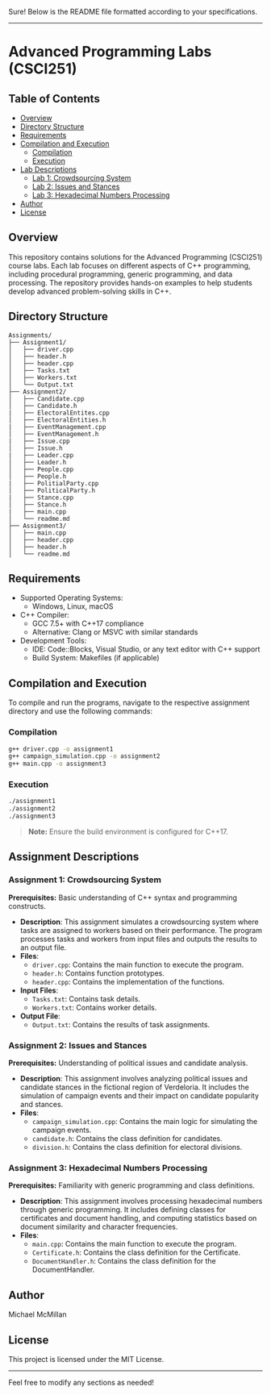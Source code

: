 Sure! Below is the README file formatted according to your specifications.

---

# Advanced Programming Labs (CSCI251)

## Table of Contents

- [Overview](#overview)
- [Directory Structure](#directory-structure)
- [Requirements](#requirements)
- [Compilation and Execution](#compilation-and-execution)
  - [Compilation](#compilation)
  - [Execution](#execution)
- [Lab Descriptions](#lab-descriptions)
  - [Lab 1: Crowdsourcing System](#lab-1-crowdsourcing-system)
  - [Lab 2: Issues and Stances](#lab-2-issues-and-stances)
  - [Lab 3: Hexadecimal Numbers Processing](#lab-3-hexadecimal-numbers-processing)
- [Author](#author)
- [License](#license)

## Overview

This repository contains solutions for the Advanced Programming (CSCI251) course labs. Each lab focuses on different aspects of C++ programming, including procedural programming, generic programming, and data processing. The repository provides hands-on examples to help students develop advanced problem-solving skills in C++.

## Directory Structure

```
Assignments/
├── Assignment1/
│   ├── driver.cpp
│   ├── header.h
│   ├── header.cpp
│   ├── Tasks.txt
│   ├── Workers.txt
│   └── Output.txt
├── Assignment2/
│   ├── Candidate.cpp
│   ├── Candidate.h
|   ├── ElectoralEntites.cpp
│   ├── ElectoralEntities.h
|   ├── EventManagement.cpp
│   ├── EventManagement.h
|   ├── Issue.cpp
│   ├── Issue.h
|   ├── Leader.cpp
│   ├── Leader.h
│   ├── People.cpp
│   ├── People.h
|   ├── PolitialParty.cpp
│   ├── PoliticalParty.h
|   ├── Stance.cpp
│   ├── Stance.h
|   ├── main.cpp
│   └── readme.md
├── Assignment3/
│   ├── main.cpp
│   ├── header.cpp
│   ├── header.h
│   └── readme.md
```

## Requirements

- Supported Operating Systems:
  - Windows, Linux, macOS
- C++ Compiler:
  - GCC 7.5+ with C++17 compliance
  - Alternative: Clang or MSVC with similar standards
- Development Tools:
  - IDE: Code::Blocks, Visual Studio, or any text editor with C++ support
  - Build System: Makefiles (if applicable)

## Compilation and Execution

To compile and run the programs, navigate to the respective assignment directory and use the following commands:

### Compilation

```sh
g++ driver.cpp -o assignment1
g++ campaign_simulation.cpp -o assignment2
g++ main.cpp -o assignment3
```

### Execution

```sh
./assignment1
./assignment2
./assignment3
```

> **Note:** Ensure the build environment is configured for C++17.

## Assignment Descriptions

### Assignment 1: Crowdsourcing System

**Prerequisites:** Basic understanding of C++ syntax and programming constructs.

- **Description**: This assignment simulates a crowdsourcing system where tasks are assigned to workers based on their performance. The program processes tasks and workers from input files and outputs the results to an output file.
- **Files**:
  - `driver.cpp`: Contains the main function to execute the program.
  - `header.h`: Contains function prototypes.
  - `header.cpp`: Contains the implementation of the functions.
- **Input Files**:
  - `Tasks.txt`: Contains task details.
  - `Workers.txt`: Contains worker details.
- **Output File**:
  - `Output.txt`: Contains the results of task assignments.

### Assignment 2: Issues and Stances

**Prerequisites:** Understanding of political issues and candidate analysis.

- **Description**: This assignment involves analyzing political issues and candidate stances in the fictional region of Verdeloria. It includes the simulation of campaign events and their impact on candidate popularity and stances.
- **Files**:
  - `campaign_simulation.cpp`: Contains the main logic for simulating the campaign events.
  - `candidate.h`: Contains the class definition for candidates.
  - `division.h`: Contains the class definition for electoral divisions.

### Assignment 3: Hexadecimal Numbers Processing

**Prerequisites:** Familiarity with generic programming and class definitions.

- **Description**: This assignment involves processing hexadecimal numbers through generic programming. It includes defining classes for certificates and document handling, and computing statistics based on document similarity and character frequencies.
- **Files**:
  - `main.cpp`: Contains the main function to execute the program.
  - `Certificate.h`: Contains the class definition for the Certificate.
  - `DocumentHandler.h`: Contains the class definition for the DocumentHandler.

## Author

Michael McMillan

## License

This project is licensed under the MIT License.

---

Feel free to modify any sections as needed!
